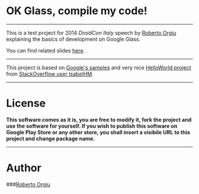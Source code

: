 OK Glass, compile my code!
=========
-------
This is a test project for 2014 *DroidCon Italy* speech by [Roberto Orgiu] explaining the basics of development on Google Glass.

You can find related slides [here].

------

This project is based on [Google's samples] and very nice [HelloWorld project] from [StackOverflow user IsabelHM].

----

License
==
**This software comes as it is, you are free to modify it, fork the project and use the software for yourself. If you wish to publish this software on Google Play Store or any other store, you shall insert a visibile URL to this project and change package name.**

-----

Author
==
###[Roberto Orgiu]

[Roberto Orgiu]:mailto:roberto@orgiu.net?subject=DroidCon%20Italy%202014
[Google's samples]:https://github.com/googleglass/
[here]:http://work.in.progress
[HelloWorld project]:https://code.google.com/p/hello-world-google-glass/
[StackOverflow user IsabelHM]:http://stackoverflow.com/users/2777098/isabelhm